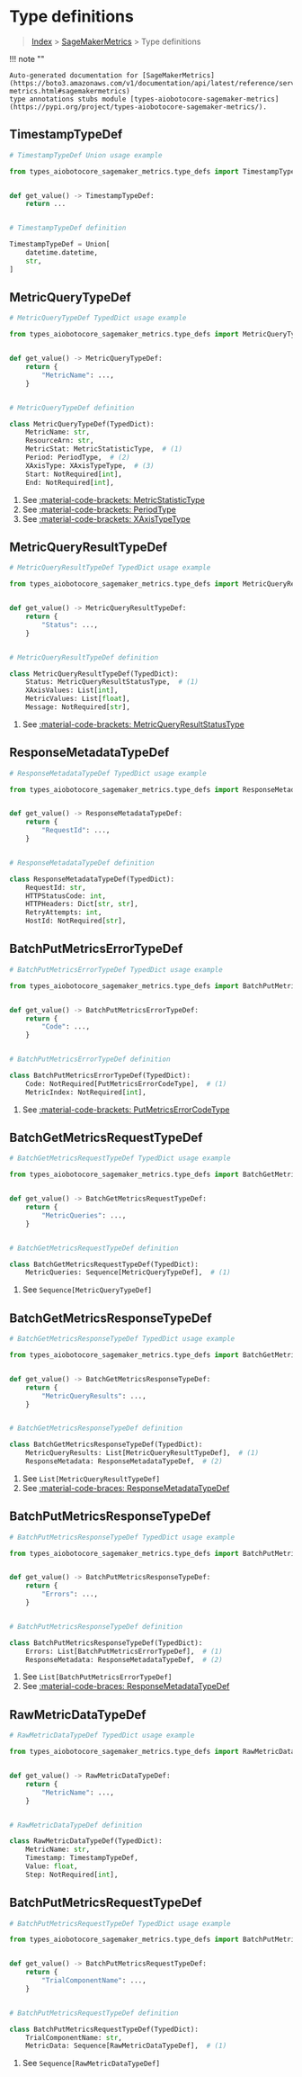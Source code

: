 # Type definitions

> [Index](../README.md) > [SageMakerMetrics](./README.md) > Type definitions

!!! note ""

    Auto-generated documentation for [SageMakerMetrics](https://boto3.amazonaws.com/v1/documentation/api/latest/reference/services/sagemaker-metrics.html#sagemakermetrics)
    type annotations stubs module [types-aiobotocore-sagemaker-metrics](https://pypi.org/project/types-aiobotocore-sagemaker-metrics/).

## TimestampTypeDef

```python
# TimestampTypeDef Union usage example

from types_aiobotocore_sagemaker_metrics.type_defs import TimestampTypeDef


def get_value() -> TimestampTypeDef:
    return ...


# TimestampTypeDef definition

TimestampTypeDef = Union[
    datetime.datetime,
    str,
]
```




## MetricQueryTypeDef

```python
# MetricQueryTypeDef TypedDict usage example

from types_aiobotocore_sagemaker_metrics.type_defs import MetricQueryTypeDef


def get_value() -> MetricQueryTypeDef:
    return {
        "MetricName": ...,
    }


# MetricQueryTypeDef definition

class MetricQueryTypeDef(TypedDict):
    MetricName: str,
    ResourceArn: str,
    MetricStat: MetricStatisticType,  # (1)
    Period: PeriodType,  # (2)
    XAxisType: XAxisTypeType,  # (3)
    Start: NotRequired[int],
    End: NotRequired[int],
```

1. See [:material-code-brackets: MetricStatisticType](./literals.md#metricstatistictype)
2. See [:material-code-brackets: PeriodType](./literals.md#periodtype)
3. See [:material-code-brackets: XAxisTypeType](./literals.md#xaxistypetype)

## MetricQueryResultTypeDef

```python
# MetricQueryResultTypeDef TypedDict usage example

from types_aiobotocore_sagemaker_metrics.type_defs import MetricQueryResultTypeDef


def get_value() -> MetricQueryResultTypeDef:
    return {
        "Status": ...,
    }


# MetricQueryResultTypeDef definition

class MetricQueryResultTypeDef(TypedDict):
    Status: MetricQueryResultStatusType,  # (1)
    XAxisValues: List[int],
    MetricValues: List[float],
    Message: NotRequired[str],
```

1. See [:material-code-brackets: MetricQueryResultStatusType](./literals.md#metricqueryresultstatustype)

## ResponseMetadataTypeDef

```python
# ResponseMetadataTypeDef TypedDict usage example

from types_aiobotocore_sagemaker_metrics.type_defs import ResponseMetadataTypeDef


def get_value() -> ResponseMetadataTypeDef:
    return {
        "RequestId": ...,
    }


# ResponseMetadataTypeDef definition

class ResponseMetadataTypeDef(TypedDict):
    RequestId: str,
    HTTPStatusCode: int,
    HTTPHeaders: Dict[str, str],
    RetryAttempts: int,
    HostId: NotRequired[str],
```


## BatchPutMetricsErrorTypeDef

```python
# BatchPutMetricsErrorTypeDef TypedDict usage example

from types_aiobotocore_sagemaker_metrics.type_defs import BatchPutMetricsErrorTypeDef


def get_value() -> BatchPutMetricsErrorTypeDef:
    return {
        "Code": ...,
    }


# BatchPutMetricsErrorTypeDef definition

class BatchPutMetricsErrorTypeDef(TypedDict):
    Code: NotRequired[PutMetricsErrorCodeType],  # (1)
    MetricIndex: NotRequired[int],
```

1. See [:material-code-brackets: PutMetricsErrorCodeType](./literals.md#putmetricserrorcodetype)

## BatchGetMetricsRequestTypeDef

```python
# BatchGetMetricsRequestTypeDef TypedDict usage example

from types_aiobotocore_sagemaker_metrics.type_defs import BatchGetMetricsRequestTypeDef


def get_value() -> BatchGetMetricsRequestTypeDef:
    return {
        "MetricQueries": ...,
    }


# BatchGetMetricsRequestTypeDef definition

class BatchGetMetricsRequestTypeDef(TypedDict):
    MetricQueries: Sequence[MetricQueryTypeDef],  # (1)
```

1. See `Sequence[MetricQueryTypeDef]`

## BatchGetMetricsResponseTypeDef

```python
# BatchGetMetricsResponseTypeDef TypedDict usage example

from types_aiobotocore_sagemaker_metrics.type_defs import BatchGetMetricsResponseTypeDef


def get_value() -> BatchGetMetricsResponseTypeDef:
    return {
        "MetricQueryResults": ...,
    }


# BatchGetMetricsResponseTypeDef definition

class BatchGetMetricsResponseTypeDef(TypedDict):
    MetricQueryResults: List[MetricQueryResultTypeDef],  # (1)
    ResponseMetadata: ResponseMetadataTypeDef,  # (2)
```

1. See `List[MetricQueryResultTypeDef]`
2. See [:material-code-braces: ResponseMetadataTypeDef](./type_defs.md#responsemetadatatypedef)

## BatchPutMetricsResponseTypeDef

```python
# BatchPutMetricsResponseTypeDef TypedDict usage example

from types_aiobotocore_sagemaker_metrics.type_defs import BatchPutMetricsResponseTypeDef


def get_value() -> BatchPutMetricsResponseTypeDef:
    return {
        "Errors": ...,
    }


# BatchPutMetricsResponseTypeDef definition

class BatchPutMetricsResponseTypeDef(TypedDict):
    Errors: List[BatchPutMetricsErrorTypeDef],  # (1)
    ResponseMetadata: ResponseMetadataTypeDef,  # (2)
```

1. See `List[BatchPutMetricsErrorTypeDef]`
2. See [:material-code-braces: ResponseMetadataTypeDef](./type_defs.md#responsemetadatatypedef)

## RawMetricDataTypeDef

```python
# RawMetricDataTypeDef TypedDict usage example

from types_aiobotocore_sagemaker_metrics.type_defs import RawMetricDataTypeDef


def get_value() -> RawMetricDataTypeDef:
    return {
        "MetricName": ...,
    }


# RawMetricDataTypeDef definition

class RawMetricDataTypeDef(TypedDict):
    MetricName: str,
    Timestamp: TimestampTypeDef,
    Value: float,
    Step: NotRequired[int],
```


## BatchPutMetricsRequestTypeDef

```python
# BatchPutMetricsRequestTypeDef TypedDict usage example

from types_aiobotocore_sagemaker_metrics.type_defs import BatchPutMetricsRequestTypeDef


def get_value() -> BatchPutMetricsRequestTypeDef:
    return {
        "TrialComponentName": ...,
    }


# BatchPutMetricsRequestTypeDef definition

class BatchPutMetricsRequestTypeDef(TypedDict):
    TrialComponentName: str,
    MetricData: Sequence[RawMetricDataTypeDef],  # (1)
```

1. See `Sequence[RawMetricDataTypeDef]`

